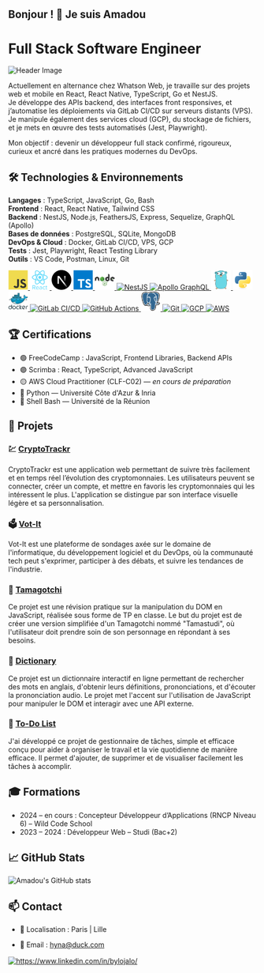 ## Bonjour ! 👋 Je suis Amadou 

# Full Stack Software Engineer

![Header Image](https://via.placeholder.com/800x200?text=Welcome+to+Amadou's+GitHub)

Actuellement en alternance chez Whatson Web, je travaille sur des projets web et mobile en React, React Native, TypeScript, Go et NestJS.  
Je développe des APIs backend, des interfaces front responsives, et j’automatise les déploiements via GitLab CI/CD sur serveurs distants (VPS).  
Je manipule également des services cloud (GCP), du stockage de fichiers, et je mets en œuvre des tests automatisés (Jest, Playwright).  

Mon objectif : devenir un développeur full stack confirmé, rigoureux, curieux et ancré dans les pratiques modernes du DevOps.


## 🛠️ Technologies & Environnements

**Langages** : TypeScript, JavaScript, Go, Bash  
**Frontend** : React, React Native, Tailwind CSS  
**Backend** : NestJS, Node.js, FeathersJS, Express, Sequelize, GraphQL (Apollo)  
**Bases de données** : PostgreSQL, SQLite, MongoDB  
**DevOps & Cloud** : Docker, GitLab CI/CD, VPS, GCP  
**Tests** : Jest, Playwright, React Testing Library  
**Outils** : VS Code, Postman, Linux, Git


<p align="left">
  <a href="https://developer.mozilla.org/en-US/docs/Web/JavaScript" target="_blank">
    <img src="https://raw.githubusercontent.com/devicons/devicon/master/icons/javascript/javascript-original.svg" alt="JavaScript" width="40"/>
  </a>
  <a href="https://reactjs.org/" target="_blank">
    <img src="https://raw.githubusercontent.com/devicons/devicon/master/icons/react/react-original-wordmark.svg" alt="React" width="40"/>
  </a>
  <a href="https://nextjs.org/" target="_blank">
    <img src="https://raw.githubusercontent.com/devicons/devicon/master/icons/nextjs/nextjs-original.svg" alt="Next.js" width="40"/>
  </a>
  <a href="https://www.typescriptlang.org/" target="_blank">
    <img src="https://raw.githubusercontent.com/devicons/devicon/master/icons/typescript/typescript-original.svg" alt="TypeScript" width="40"/>
  </a>
  <a href="https://nodejs.org/" target="_blank">
    <img src="https://raw.githubusercontent.com/devicons/devicon/master/icons/nodejs/nodejs-original-wordmark.svg" alt="Node.js" width="40"/>
  </a>
  <a href="https://nestjs.com/" target="_blank">
  <img src="https://upload.wikimedia.org/wikipedia/commons/6/6d/NestJS.svg" alt="NestJS" width="40" />
</a>

  <a href="https://www.apollographql.com/" target="_blank">
  <img src="https://upload.wikimedia.org/wikipedia/commons/thumb/1/1b/Apollo_Logo_Full-Color.svg/512px-Apollo_Logo_Full-Color.svg.png" alt="Apollo GraphQL" width="40" />
</a>

  <a href="https://go.dev/" target="_blank">
    <img src="https://raw.githubusercontent.com/devicons/devicon/master/icons/go/go-original.svg" alt="Go" width="40"/>
  </a>
  <a href="https://www.python.org/" target="_blank">
    <img src="https://raw.githubusercontent.com/devicons/devicon/master/icons/python/python-original.svg" alt="Python" width="40"/>
  </a>
  <a href="https://www.docker.com/" target="_blank">
    <img src="https://raw.githubusercontent.com/devicons/devicon/master/icons/docker/docker-original-wordmark.svg" alt="Docker" width="40"/>
  </a>
  <a href="https://about.gitlab.com/" target="_blank">
    <img src="https://www.vectorlogo.zone/logos/gitlab/gitlab-icon.svg" alt="GitLab CI/CD" width="40"/>
  </a>
  <a href="https://github.com/features/actions" target="_blank">
    <img src="https://www.vectorlogo.zone/logos/github/github-icon.svg" alt="GitHub Actions" width="40"/>
  </a>
  <a href="https://www.postgresql.org/" target="_blank">
    <img src="https://raw.githubusercontent.com/devicons/devicon/master/icons/postgresql/postgresql-original.svg" alt="PostgreSQL" width="40"/>
  </a>
  <a href="https://git-scm.com/" target="_blank">
    <img src="https://www.vectorlogo.zone/logos/git-scm/git-scm-icon.svg" alt="Git" width="40"/>
  </a>
  <a href="https://cloud.google.com/" target="_blank">
    <img src="https://www.vectorlogo.zone/logos/google_cloud/google_cloud-icon.svg" alt="GCP" width="40"/>
  </a>
  <a href="https://aws.amazon.com/" target="_blank">
    <img src="https://www.vectorlogo.zone/logos/amazon_aws/amazon_aws-icon.svg" alt="AWS" width="40"/>
  </a>
</p>




## 🏆 Certifications

- 🟢 FreeCodeCamp : JavaScript, Frontend Libraries, Backend APIs  
- 🟣 Scrimba : React, TypeScript, Advanced JavaScript  
- 🟡 AWS Cloud Practitioner (CLF-C02) — *en cours de préparation*  
- 🔵 Python — Université Côte d'Azur & Inria  
- 🔵 Shell Bash — Université de la Réunion


## 📂 Projets

### 💹 **[CryptoTrackr](https://github.com/HYNA42/cryptotrackr)**  
CryptoTrackr est une application web permettant de suivre très facilement et en temps réel l’évolution des cryptomonnaies. Les utilisateurs peuvent se connecter, créer un compte, et mettre en favoris les cryptomonnaies qui les intéressent le plus. L'application se distingue par son interface visuelle légère et sa personnalisation.

### 🗳️ **[Vot-It](https://github.com/HYNA42/votit)**  
Vot-It est une plateforme de sondages axée sur le domaine de l'informatique, du développement logiciel et du DevOps, où la communauté tech peut s'exprimer, participer à des débats, et suivre les tendances de l'industrie.

### 🐣 **[Tamagotchi](https://github.com/HYNA42/tamagotchi)**  
Ce projet est une révision pratique sur la manipulation du DOM en JavaScript, réalisée sous forme de TP en classe. Le but du projet est de créer une version simplifiée d'un Tamagotchi nommé "Tamastudi", où l'utilisateur doit prendre soin de son personnage en répondant à ses besoins.

### 📖 **[Dictionary](https://github.com/HYNA42/dictionary)**  
Ce projet est un dictionnaire interactif en ligne permettant de rechercher des mots en anglais, d'obtenir leurs définitions, prononciations, et d'écouter la prononciation audio. Le projet met l'accent sur l'utilisation de JavaScript pour manipuler le DOM et interagir avec une API externe.

### 📝 **[To-Do List](https://github.com/HYNA42/todo-list)**  
J'ai développé ce projet de gestionnaire de tâches, simple et efficace conçu pour aider à organiser le travail et la vie quotidienne de manière efficace. Il permet d'ajouter, de supprimer et de visualiser facilement les tâches à accomplir.


## 🎓 Formations

- 2024 – en cours : Concepteur Développeur d’Applications (RNCP Niveau 6) – Wild Code School  
- 2023 – 2024 : Développeur Web – Studi (Bac+2)  


## 📈 GitHub Stats

![Amadou's GitHub stats](https://github-readme-stats.vercel.app/api?username=HYNA42&show_icons=true&theme=radical)

## 📫 Contact

- 📍 Localisation : Paris | Lille

- 📧 Email : [hyna@duck.com](mailto:hyna@duck.com)
<p align="left">
<a href="https://www.linkedin.com/in/bylojalo/" target="blank"><img align="center" src="https://raw.githubusercontent.com/rahuldkjain/github-profile-readme-generator/master/src/images/icons/Social/linked-in-alt.svg" alt="https://www.linkedin.com/in/bylojalo/" height="30" width="40" /></a>
</p>


